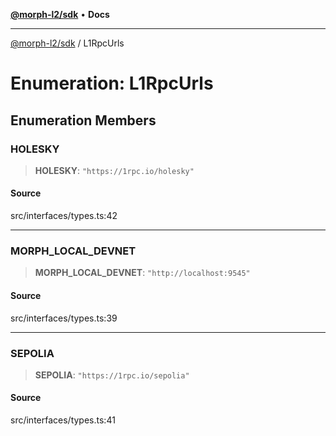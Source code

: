 [**@morph-l2/sdk**](../README.md) • **Docs**

***

[@morph-l2/sdk](../globals.md) / L1RpcUrls

# Enumeration: L1RpcUrls

## Enumeration Members

### HOLESKY

> **HOLESKY**: `"https://1rpc.io/holesky"`

#### Source

src/interfaces/types.ts:42

***

### MORPH\_LOCAL\_DEVNET

> **MORPH\_LOCAL\_DEVNET**: `"http://localhost:9545"`

#### Source

src/interfaces/types.ts:39

***

### SEPOLIA

> **SEPOLIA**: `"https://1rpc.io/sepolia"`

#### Source

src/interfaces/types.ts:41
